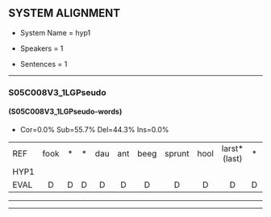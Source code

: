 
## SYSTEM ALIGNMENT

- System Name = hyp1

- Speakers = 1

- Sentences = 1

---

### S05C008V3_1LGPseudo

#### (S05C008V3_1LGPseudo-words)

- Cor=0.0%	Sub=55.7%	Del=44.3%	Ins=0.0%

|  |  |  |  |  |  |  |  |  |  |  |  |  |  |  |  |  |  |  |  |  |  |  |  |  |  |  |  |  |  |  |  |  |  |  |  |  |  |  |  |  |  |  |  |  |  |  |  |  |  |  |  |  |  |  |  |  |  |  |  |  |  |
|:--- |:---:|:---:|:---:|:---:|:---:|:---:|:---:|:---:|:---:|:---:|:---:|:---:|:---:|:---:|:---:|:---:|:---:|:---:|:---:|:---:|:---:|:---:|:---:|:---:|:---:|:---:|:---:|:---:|:---:|:---:|:---:|:---:|:---:|:---:|:---:|:---:|:---:|:---:|:---:|:---:|:---:|:---:|:---:|:---:|:---:|:---:|:---:|:---:|:---:|:---:|:---:|:---:|:---:|:---:|:---:|:---:|:---:|:---:|:---:|:---:|:---:|
| REF | fook | * | * | dau | ant | beeg | sprunt | hool | larst*(last) | * | vout | zwoei | * | fam*(fan) | * | rachts | vaap*(vaat) | *(va) | * | * | * | * | * | * | * | * | doer | * | * | * | * | * | *(blaf) | blard | guul | * | * | * | * | neeuw | * | *(rook) | vid*(vind) | zans | * | *(leun) | haans*(haast) | spaai | * | * | * | heik | sank | roen | frijk | eem | schard | grek | dron*(dronk) | snaaf | stuid |
| HYP1 |  |  |  |  |  |  |  |  |  |  |  |  |  |  |  |  |  |  |  |  |  |  |  |  |  |  |  | fok | so | ui | do | uhmd | p | s | a | falt | su | su | fan | en | lag | v | k | k | en | he | do | n | hu | gok | ven | nd | ng | gk | k | één | em | um | t | uhm | u |
| EVAL | D | D | D | D | D | D | D | D | D | D | D | D | D | D | D | D | D | D | D | D | D | D | D | D | D | D | D | S | S | S | S | S | S | S | S | S | S | S | S | S | S | S | S | S | S | S | S | S | S | S | S | S | S | S | S | S | S | S | S | S | S |
---

---
